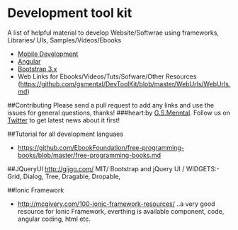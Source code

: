 # Development tool kit 
A list of helpful material to develop  Website/Softwrae using frameworks, Libraries/ UIs, Samples/Videos/Ebooks

* [Mobile Development](https://github.com/gsmental/DevToolKit/blob/master/WebUrls/MobileDev.md)
* [Angular](https://github.com/gsmental/DevToolKit/blob/master/WebUrls/Angular.md)
* [Bootstrap 3.x](https://github.com/gsmental/DevToolKit/blob/master/WebUrls/Bootstrap%203.x.md)
* Web Links for Ebooks/Videos/Tuts/Sofware/Other Resources (https://github.com/gsmental/DevToolKit/blob/master/WebUrls/WebUrls.md)


##Contributing
Please send a pull request to add any links and use the issues for general questions, thanks!
###heart:by [G.S.Menntal](http://www.menntal.com/). Follow us on [Twitter](https://twitter.com/gsmenntal) to get latest news about it first!

##Tutorial for all development languaes
* https://github.com/EbookFoundation/free-programming-books/blob/master/free-programming-books.md




##JQueryUI
http://gijgo.com/   MIT/ Bootstrap and jQuery UI / WIDGETS:- Grid, Dialog, Tree, Dragable, Dropable, 

##Ionic Framework
* http://mcgivery.com/100-ionic-framework-resources/   ..a very good resource for Ionic Framework, everthing is available component, code, angular coding, html etc.
